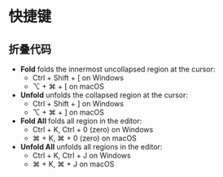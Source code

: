 # 快捷键

## 折叠代码

- **Fold** folds the innermost uncollapsed region at the cursor:
  - Ctrl + Shift + [ on Windows
  - ⌥ + ⌘ + [ on macOS
- **Unfold** unfolds the collapsed region at the cursor:
  - Ctrl + Shift + ] on Windows
  - ⌥ + ⌘ + ] on macOS
- **Fold All** folds all region in the editor:
  - Ctrl + K, Ctrl + 0 (zero) on Windows
  - ⌘ + K, ⌘ + 0 (zero) on macOS
- **Unfold All** unfolds all regions in the editor:
  - Ctrl + K, Ctrl + J on Windows
  - ⌘ + K, ⌘ + J on macOS